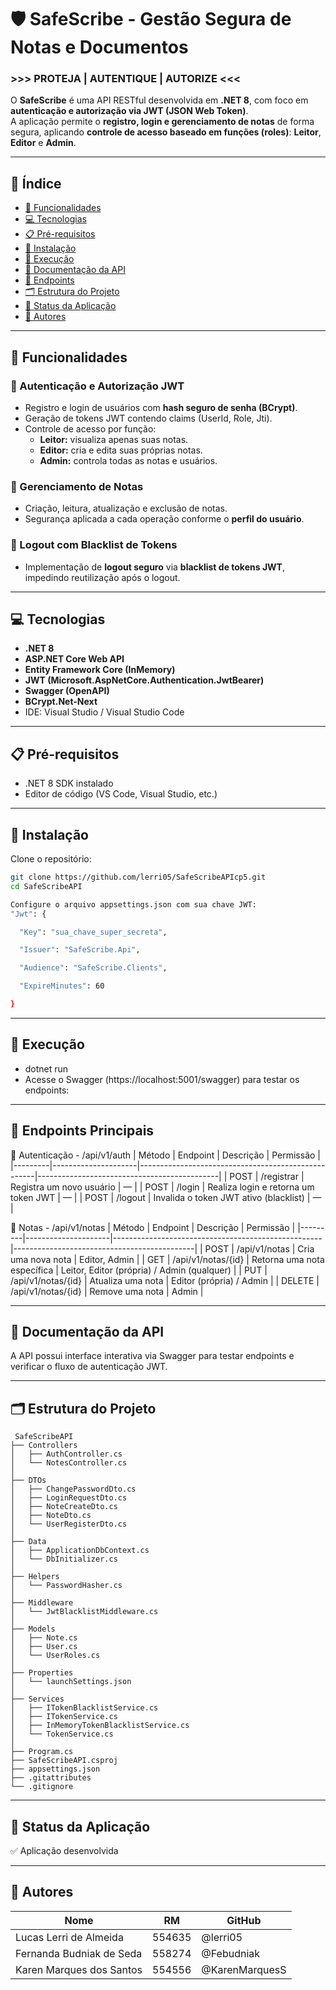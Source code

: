 # 🛡️ SafeScribe - Gestão Segura de Notas e Documentos  
### >>> PROTEJA | AUTENTIQUE | AUTORIZE <<<
 
O **SafeScribe** é uma API RESTful desenvolvida em **.NET 8**, com foco em **autenticação e autorização via JWT (JSON Web Token)**.  
A aplicação permite o **registro, login e gerenciamento de notas** de forma segura, aplicando **controle de acesso baseado em funções (roles)**: **Leitor**, **Editor** e **Admin**.
 
---
 
## 📌 Índice
- [🚀 Funcionalidades](#-funcionalidades)  
- [💻 Tecnologias](#-tecnologias)  
- [📋 Pré-requisitos](#-pré-requisitos)  
- [🔧 Instalação](#-instalação)  
- [🏃 Execução](#-execução)  
- [📘 Documentação da API](#-documentação-da-api)  
- [🔗 Endpoints](#-endpoints)  
- [🗂 Estrutura do Projeto](#-estrutura-do-projeto)  
- [🚧 Status da Aplicação](#-status-da-aplicação)  
- [👥 Autores](#-autores)
 
---
 
## 🚀 Funcionalidades
 
### 🔐 Autenticação e Autorização JWT
 - Registro e login de usuários com **hash seguro de senha (BCrypt)**.  
 - Geração de tokens JWT contendo claims (UserId, Role, Jti).  
 - Controle de acesso por função:  
   - **Leitor:** visualiza apenas suas notas.  
   - **Editor:** cria e edita suas próprias notas.  
   - **Admin:** controla todas as notas e usuários.
 
### 📝 Gerenciamento de Notas
 - Criação, leitura, atualização e exclusão de notas.  
 - Segurança aplicada a cada operação conforme o **perfil do usuário**.
 
### 🚫 Logout com Blacklist de Tokens
 - Implementação de **logout seguro** via **blacklist de tokens JWT**, impedindo reutilização após o logout.
 
---
 
## 💻 Tecnologias
 - **.NET 8**
 - **ASP.NET Core Web API**
 - **Entity Framework Core (InMemory)**
 - **JWT (Microsoft.AspNetCore.Authentication.JwtBearer)**
 - **Swagger (OpenAPI)**
 - **BCrypt.Net-Next**
 - IDE: Visual Studio / Visual Studio Code
 
---
 
## 📋 Pré-requisitos
 - .NET 8 SDK instalado  
 - Editor de código (VS Code, Visual Studio, etc.)
 
---
 
## 🔧 Instalação
 Clone o repositório:
 
 ```bash
 git clone https://github.com/lerri05/SafeScribeAPIcp5.git
 cd SafeScribeAPI
 
 Configure o arquivo appsettings.json com sua chave JWT:
 "Jwt": {
 
   "Key": "sua_chave_super_secreta",
 
   "Issuer": "SafeScribe.Api",
 
   "Audience": "SafeScribe.Clients",
 
   "ExpireMinutes": 60
 
 }
```
---
 
## 🏃 Execução
 - dotnet run
 - Acesse o Swagger (https://localhost:5001/swagger) para testar os endpoints:

---

## 🔗 Endpoints Principais
 👤 Autenticação - /api/v1/auth
 | Método  | Endpoint            | Descrição                                          | Permissão                                   |
 |---------|---------------------|----------------------------------------------------|---------------------------------------------|
 | POST    | /registrar          | Registra um novo usuário                           | —                                           |
 | POST    | /login              | Realiza login e retorna um token JWT               | —                                           |
 | POST    | /logout             | Invalida o token JWT ativo (blacklist)             | —                                           |


 📝 Notas - /api/v1/notas
 | Método  | Endpoint            | Descrição                                          | Permissão                                   |
 |---------|---------------------|----------------------------------------------------|---------------------------------------------|
 | POST    | /api/v1/notas       | Cria uma nova nota                                 | Editor, Admin                               |
 | GET     | /api/v1/notas/{id}  | Retorna uma nota específica                        | Leitor, Editor (própria) / Admin (qualquer) |
 | PUT     | /api/v1/notas/{id}  | Atualiza uma nota                                  | Editor (própria) / Admin                    |
 | DELETE  | /api/v1/notas/{id}  | Remove uma nota                                    | Admin                                       |
 
---
 
## 📘 Documentação da API
  A API possui interface interativa via Swagger para testar endpoints e verificar o fluxo de autenticação JWT.

---
 
## 🗂 Estrutura do Projeto
 ```
  SafeScribeAPI
├── Controllers
│   ├── AuthController.cs
│   └── NotesController.cs
│
├── DTOs
│   ├── ChangePasswordDto.cs
│   ├── LoginRequestDto.cs
│   ├── NoteCreateDto.cs
│   ├── NoteDto.cs
│   └── UserRegisterDto.cs
│
├── Data
│   ├── ApplicationDbContext.cs
│   └── DbInitializer.cs
│
├── Helpers
│   └── PasswordHasher.cs
│
├── Middleware
│   └── JwtBlacklistMiddleware.cs
│
├── Models
│   ├── Note.cs
│   ├── User.cs
│   └── UserRoles.cs
│
├── Properties
│   └── launchSettings.json
│
├── Services
│   ├── ITokenBlacklistService.cs
│   ├── ITokenService.cs
│   ├── InMemoryTokenBlacklistService.cs
│   └── TokenService.cs
│
├── Program.cs
├── SafeScribeAPI.csproj
├── appsettings.json
├── .gitattributes
└── .gitignore

```
  ---
 
## 🚧 Status da Aplicação
 ✅ Aplicação desenvolvida

---
 
## 👥 Autores
 | Nome                      | RM      | GitHub          |
 |---------------------------|---------|-----------------|
 | Lucas Lerri de Almeida    | 554635  | @lerri05        |
 | Fernanda Budniak de Seda  | 558274  | @Febudniak      |
 | Karen Marques dos Santos  | 554556  | @KarenMarquesS  |

 

 
